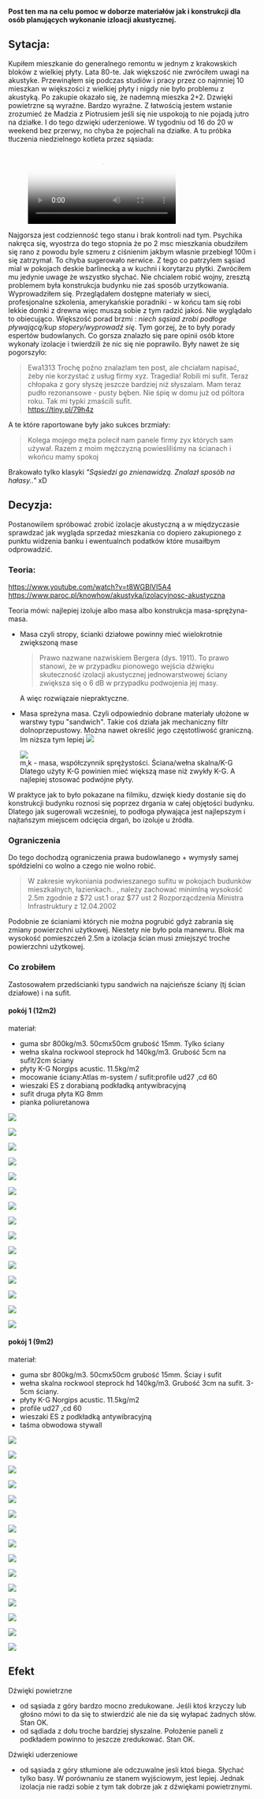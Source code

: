 **Post ten ma na celu pomoc w doborze materiałów jak i konstrukcji dla osób planujących wykonanie izloacji akustycznej.**

## Sytacja:
Kupiłem mieszkanie do generalnego remontu w jednym z krakowskich bloków z wielkiej płyty. Lata 80-te. Jak większość nie zwróciłem uwagi na akustyke.
Przewinąłem się podczas studiów i pracy przez co najmniej 10 mieszkan w większości z wielkiej płyty i nigdy nie było problemu z akustyką. 
Po zakupie okazało się, że nademną mieszka 2+2.
Dzwięki powietrzne są wyraźne. Bardzo wyraźne. Z łatwością jestem wstanie zrozumieć że Madzia z Piotrusiem jeśli się nie uspokoją to nie pojadą jutro na działke.
I do tego dzwięki uderzeniowe. W tygodniu od 16 do 20 w weekend bez przerwy, no chyba że pojechali na działke.
A tu próbka tłuczenia niedzielnego kotleta przez sąsiada:

<!-- blank line -->
<figure class="video_container">
  <video controls="true" allowfullscreen="true" poster="DSC_0025.JPG">
    <source src="MOV_0031.mp4" type="video/mp4" >
  </video>
</figure>
<!-- blank line -->

Najgorsza jest codzienność tego stanu i brak kontroli nad tym. 
Psychika nakręca się, wyostrza do tego stopnia że po 2 msc mieszkania obudziłem się rano z powodu byle szmeru z ciśnienim jakbym własnie przebiegł 100m i się zatrzymał.
To chyba sugerowało nerwice.
Z tego co patrzylem sąsiad mial w pokojach deskie barlinecką a w kuchni i korytarzu płytki. 
Zwróciłem mu jedynie uwage że wszystko słychać. Nie chcialem robić wojny, zresztą problemem była konstrukcja budynku nie zaś sposób urzytkowania.
Wyprowadziłem się. 
Przeglądałem dostępne materiały w sieci, profesjonalne szkolenia, amerykańskie poradniki - w końcu tam się robi lekkie domki z drewna więc muszą sobie z tym radzić jakoś.
Nie  wyglądało to obiecująco. Większość porad brzmi :
*niech sąsiad zrobi podłoge pływającą/kup stopery/wyprowadź się*. 
Tym gorzej, że to były porady espertów budowlanych.
Co gorsza znalazło się pare opinii osób ktore wykonały izolacje i twierdzili że nic się nie poprawilo.
Były nawet że się pogorszyło:

>  Ewa1313
Trochę poźno znalazlam ten post, ale chciałam napisać, żeby nie korzystać z usług firmy xyz. Tragedia! Robili mi sufit. Teraz chłopaka z gory słyszę jeszcze bardziej niż słyszalam. Mam teraz pudło rezonansowe - pusty bęben. 
Nie śpię w domu już od póltora roku. Tak mi typki zmaścili sufit. <br>
https://tiny.pl/79h4z

A te które raportowane były jako sukces brzmiały:

>  Kolega mojego męża polecił nam panele firmy zyx których sam używał. Razem z moim mężczyzną powiesliliśmy na ścianach i wkońcu mamy spokoj

Brakowało tylko klasyki *"Sąsiedzi go znienawidzą. Znalazł sposób na hałasy.."*
xD

## Decyzja:
Postanowilem spróbować zrobić izolacje akustyczną a w międzyczasie sprawdzać jak wygląda sprzedaż mieszkania co dopiero zakupionego z punktu widzenia banku i ewentualnch podatków które musaiłbym odprowadzić.

### Teoria:
https://www.youtube.com/watch?v=t8WGBlVI5A4 <br>
https://www.paroc.pl/knowhow/akustyka/izolacyjnosc-akustyczna

Teoria mówi: najlepiej izoluje albo masa albo konstrukcja masa-sprężyna-masa.

 - Masa czyli stropy, ścianki działowe powinny mieć wielokrotnie zwiększoną mase
	> Prawo nazwane nazwiskiem Bergera (dys. 1911).  To prawo stanowi, że w przypadku pionowego wejścia dźwięku skuteczność izolacji akustycznej jednowarstwowej ściany zwiększa się o 6 dB w przypadku podwojenia jej masy.
	
	A więc rozwiązaie niepraktyczne.

 - Masa spreżyna masa. Czyli odpowiednio dobrane materiały ułożone w warstwy typu "sandwich". Takie coś działa jak mechaniczny filtr dolnoprzepustowy.
   Można nawet określić jego częstotliwość graniczną. Im niższa tym lepiej
   ![](../store/sp1.gif)

   ![](../store/sp2.gif)  
   m,k - masa, współczynnik sprężystości. Ściana/wełna skalna/K-G
   Dlatego użyty K-G powinien mieć większą mase niż zwykły K-G. A najlepiej stosować podwójne płyty.

W praktyce jak to było pokazane na filmiku, dzwięk kiedy dostanie się do konstrukcji budynku roznosi się poprzez drgania w całej objętości budynku. 
Dlatego jak sugerowali wcześniej, to podłoga pływająca jest najlepszym i najtańszym miejscem odcięcia drgań, bo izoluje u źródła.

### Ograniczenia
Do tego dochodzą ograniczenia prawa budowlanego + wymysły samej spółdzielni co wolno a czego nie wolno robić.
>  W zakresie wykoniania podwieszanego sufitu w pokojach budunków mieszkalnych, łazienkach.. , należy zachować minimlną wysokość 2.5m zgodnie z $72 ust.1 oraz $77 ust 2 Rozporzącdzenia Ministra Infrastruktury z 12.04.2002

Podobnie ze ścianiami których nie można pogrubić gdyż zabrania się zmiany powierzchni użytkowej.
Niestety nie było pola manewru. Blok ma wysokość pomieszczeń 2.5m a izolacja ścian musi zmiejszyć troche powierzchni użytkowej.

### Co zrobiłem
Zastosowałem przedścianki typu sandwich na najcieńsze ściany (tj ścian działowe) i na sufit.

#### pokój 1 (12m2)
materiał:
- guma sbr 800kg/m3. 50cmx50cm grubość 15mm. Tylko ściany
- wełna skalna rockwool steprock hd 140kg/m3. Grubość 5cm na sufit/2cm ściany
- płyty K-G Norgips acustic. 11.5kg/m2 
- mocowanie ściany:Atlas m-system / sufit:profile ud27 ,cd 60
- wieszaki ES z dorabianą podkładką antywibracyjną
- sufit druga płyta KG 8mm
- pianka poliuretanowa

![](../store/room1/1.JPG)

![](../store/room1/2.JPG)

![](../store/room1/3.JPG)

![](../store/room1/4.JPG)

![](../store/room1/5.JPG)

![](../store/room1/6.JPG)

![](../store/room1/7.JPG)

![](../store/room1/8.JPG)

![](../store/room1/9.JPG)

![](../store/room1/10.JPG)

![](../store/room1/11.JPG)

![](../store/room1/12.JPG)

![](../store/room1/15.JPG)

![](../store/room1/16.JPG)

![](../store/room1/18.JPG)

#### pokój 1 (9m2)
materiał:
- guma sbr 800kg/m3. 50cmx50cm grubość 15mm. Ściay i sufit
- wełna skalna rockwool steprock hd 140kg/m3. Grubość 3cm na sufit. 3-5cm ściany.
- płyty K-G Norgips acustic. 11.5kg/m2 
- profile ud27 ,cd 60
- wieszaki ES z podkładką antywibracyjną
- taśma obwodowa stywall

![](../store/room2/1.JPG)

![](../store/room2/2.JPG)

![](../store/room2/3.JPG)

![](../store/room2/4.JPG)

![](../store/room2/5.JPG)

![](../store/room2/6.JPG)

![](../store/room2/7.JPG)

![](../store/room2/8.JPG)

![](../store/room2/9.JPG)

![](../store/room2/10.JPG)

![](../store/room2/11.JPG)

![](../store/room2/12.JPG)

![](../store/room2/13.JPG)

![](../store/room2/14.JPG)

![](../store/room2/15.JPG)

## Efekt
Dźwięki powietrzne
- od sąsiada z góry bardzo mocno zredukowane. Jeśli ktoś krzyczy lub głośno mówi to da się to stwierdzić ale nie da się wyłapać żadnych słów. Stan OK.
- od sądiada z dołu troche bardziej słyszalne. Położenie paneli z podkładem powinno to jeszcze zredukować. Stan OK.

Dźwięki uderzeniowe
- od sąsiada z góry stłumione ale odczuwalne jesli ktoś biega. Słychać tylko basy. W porównaniu ze stanem wyjściowym, jest lepiej. Jednak izolacja nie radzi sobie 
  z tym tak dobrze jak z dźwiękami powietrznymi. 
